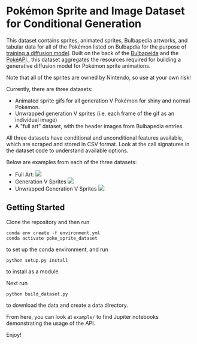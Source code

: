 # Pokémon Sprite and Image Dataset for Conditional Generation

[](https://github.com/ShanNicChi/pokemon-sprite-dataset#pok%C3%A9mon-sprite-and-image-dataset-for-conditional-generation)

This dataset contains sprites, animated sprites, Bulbapedia artworks, and tabular data for all of the Pokémon listed on Bulbapdia for the purpose of  [training a diffusion model](https://github.com/KyroChi/pokemon_sprite_generator). Built on the back of the  [Bulbapeida](https://bulbapedia.bulbagarden.net/wiki/Main_Page)  and the  [PokéAPI](https://pokeapi.co/)., this dataset aggregates the resources required for building a generative diffusion model for Pokémon sprite animations.

Note that all of the sprites are owned by Nintendo, so use at your own risk!

Currently, there are three datasets:

-   Animated sprite gifs for all generation V Pokémon for shiny and normal Pokémon.
-   Unwrapped generation V sprites (i.e. each frame of the gif as an individual image)
-   A "full art" dataset, with the header images from Bulbapedia entries.

All three datasets have conditional and unconditional features available, which are scraped and stored in CSV format. Look at the call signatures in the dataset code to understand available options.

Below are examples from each of the three datasets:

-   Full Art:  [![](https://github.com/ShanNicChi/pokemon-sprite-dataset/raw/main/resorces/0001_Bulbasaur.png)](https://github.com/ShanNicChi/pokemon-sprite-dataset/blob/main/resorces/0001_Bulbasaur.png)
-   Generation V Sprites  [![](https://github.com/ShanNicChi/pokemon-sprite-dataset/raw/main/resorces/Spr_5b_001.gif)](https://github.com/ShanNicChi/pokemon-sprite-dataset/blob/main/resorces/Spr_5b_001.gif)
-   Unwrapped Generation V Sprites  [![](https://github.com/ShanNicChi/pokemon-sprite-dataset/raw/main/resorces/0.png)](https://github.com/ShanNicChi/pokemon-sprite-dataset/blob/main/resorces/0.png)

## Getting Started

[](https://github.com/ShanNicChi/pokemon-sprite-dataset#getting-started)

Clone the repository and then run

```
conda env create -f environment.yml 
conda activate poke_sprite_dataset

```

to set up the conda environment, and run

```
python setup.py install

```

to install as a module.

Next run

```
python build_dataset.py

```

to download the data and create a data directory.

From here, you can look at  `example/`  to find Jupiter notebooks demonstrating the usage of the API.

Enjoy!
